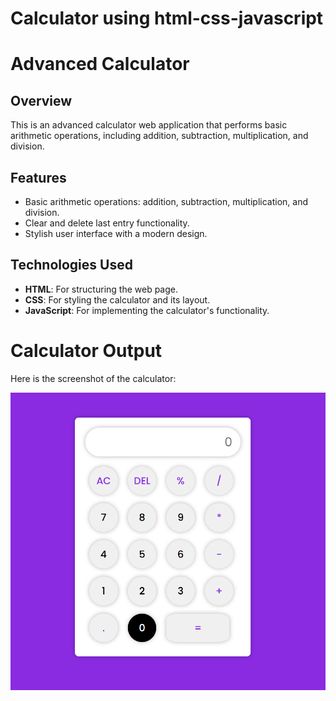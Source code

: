 # Calculator using html-css-javascript
# Advanced Calculator

## Overview

This is an advanced calculator web application that performs basic arithmetic operations, including addition, subtraction, multiplication, and division.
## Features

- Basic arithmetic operations: addition, subtraction, multiplication, and division.
- Clear and delete last entry functionality.
- Stylish user interface with a modern design.

## Technologies Used

- **HTML**: For structuring the web page.
- **CSS**: For styling the calculator and its layout.
- **JavaScript**: For implementing the calculator's functionality.

# Calculator Output
Here is the screenshot of the calculator:

![calculator output](https://github.com/Harinarayana360/calculator/blob/main/Sample%20Output.png)
